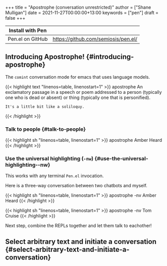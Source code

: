 +++
title = "Apostrophe (conversation unrestricted)"
author = ["Shane Mulligan"]
date = 2021-11-27T00:00:00+13:00
keywords = ["pen"]
draft = false
+++

| Install with Pen |                                       |
|------------------|---------------------------------------|
| Pen.el on GitHub | <https://github.com/semiosis/pen.el/> |


## Introducing Apostrophe! {#introducing-apostrophe}

The `comint` conversation mode for emacs that uses language models.

{{< highlight text "linenos=table, linenostart=1" >}}
apostrophe
    An exclamatory passage in a speech or poem
    addressed to a person (typically one who
    is dead or absent) or thing (typically one
    that is personified).

    It's a little bit like a soliloquy.
{{< /highlight >}}


### Talk to people {#talk-to-people}

{{< highlight sh "linenos=table, linenostart=1" >}}
apostrophe Amber Heard
{{< /highlight >}}

<!-- Play on asciinema.com -->
<!-- <a title="asciinema recording" href="https://asciinema.org/a/nuT2ZMwujnnSObNUTGqHArOsB" target="_blank"><img alt="asciinema recording" src="https://asciinema.org/a/nuT2ZMwujnnSObNUTGqHArOsB.svg" /></a> -->
<!-- Play on the blog -->
<script src="https://asciinema.org/a/nuT2ZMwujnnSObNUTGqHArOsB.js" id="asciicast-nuT2ZMwujnnSObNUTGqHArOsB" async></script>


### Use the universal highlighting (`-nw`) {#use-the-universal-highlighting--nw}

This works with any terminal `Pen.el` invocation.

Here is a three-way conversation between two chatbots and myself.

{{< highlight sh "linenos=table, linenostart=1" >}}
apostrophe -nv Amber Heard
{{< /highlight >}}

<!-- Play on asciinema.com -->
<!-- <a title="asciinema recording" href="https://asciinema.org/a/K40px4H4CPPN15QMz6Uy8Pz3q" target="_blank"><img alt="asciinema recording" src="https://asciinema.org/a/K40px4H4CPPN15QMz6Uy8Pz3q.svg" /></a> -->
<!-- Play on the blog -->
<script src="https://asciinema.org/a/K40px4H4CPPN15QMz6Uy8Pz3q.js" id="asciicast-K40px4H4CPPN15QMz6Uy8Pz3q" async></script>

{{< highlight sh "linenos=table, linenostart=1" >}}
apostrophe -nv Tom Cruise
{{< /highlight >}}

<!-- Play on asciinema.com -->
<!-- <a title="asciinema recording" href="https://asciinema.org/a/aLn5lZq5yIeBxR6dyFyveDJGc" target="_blank"><img alt="asciinema recording" src="https://asciinema.org/a/aLn5lZq5yIeBxR6dyFyveDJGc.svg" /></a> -->
<!-- Play on the blog -->
<script src="https://asciinema.org/a/aLn5lZq5yIeBxR6dyFyveDJGc.js" id="asciicast-aLn5lZq5yIeBxR6dyFyveDJGc" async></script>

Next step, combine the REPLs together and let them talk to eachother!


## Select arbitrary text and initiate a conversation {#select-arbitrary-text-and-initiate-a-conversation}

<!-- Play on asciinema.com -->
<!-- <a title="asciinema recording" href="https://asciinema.org/a/YdX4bzPownHsVT3T0UPLMcp3c" target="_blank"><img alt="asciinema recording" src="https://asciinema.org/a/YdX4bzPownHsVT3T0UPLMcp3c.svg" /></a> -->
<!-- Play on the blog -->
<script src="https://asciinema.org/a/YdX4bzPownHsVT3T0UPLMcp3c.js" id="asciicast-YdX4bzPownHsVT3T0UPLMcp3c" async></script>